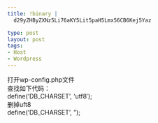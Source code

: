 ```yaml
--- 
title: !binary |
  d29yZHByZXNz5Li76aKY5Lit5paH5Lmx56CB6Kej5Yaz

type: post
layout: post
tags: 
- Host
- Wordpress
---
```

打开wp-config.php文件<br/>查找如下代码：<br/>define(’DB_CHARSET’, ‘utf8′);<br/>删掉uft8<br/>define(’DB_CHARSET’, ”);

